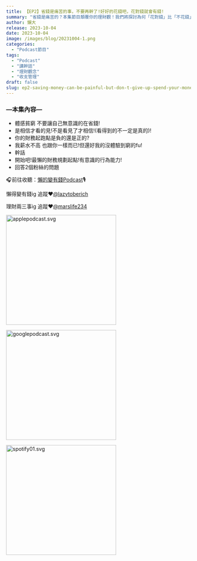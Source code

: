 ```yaml
---
title: 【EP2】省錢是痛苦的事，不要再幹了!好好的花錢吧，花對錢就會有錢!
summary: "省錢是痛苦的？本集節目顛覆你的理財觀！我們將探討為何「花對錢」比「不花錢」更重要，並分享如何透過有意識的消費，擺脫體感貧窮，讓你花的每一塊錢，都成為累積財富的基石。"
author: 懶大
release: 2023-10-04
date: 2023-10-04
image: /images/blog/20231004-1.png
categories:
  - "Podcast節目"
tags:
  - "Podcast"
  - "講幹話"
  - "理財觀念"
  - "收支管理"
draft: false
slug: ep2-saving-money-can-be-painful-but-don-t-give-up-spend-your-money-wisely-and-you-ll-have-more-money
---
```


### —本集內容—

- 體感貧窮 不要讓自己無意識的在省錢!
- 是相信才看的見!不是看見了才相信!(看得到的不一定是真的)!
- 你的財務起跑點是負的還是正的?
- 我薪水不高 也跟你一樣而已!但還好我的沒體驗到窮的fu!
- 幹話
- 開始吧!最懶的財務規劃起點!有意識的行為能力!
- 回答2個粉絲的問題

🎧前往收聽：[懶的變有錢Podcast](https://player.soundon.fm/p/lazytoberich)🎙️

懶得變有錢ig 追蹤❤️[@lazytoberich](https://www.instagram.com/lazytoberich/)

理財兩三事ig 追蹤❤️[@marslife234](https://www.instagram.com/marslife234/)

[<img alt="applepodcast.svg" src="applepodcast.svg" width="300"/>](https://podcasts.apple.com/us/podcast/%E6%87%B6%E5%BE%97%E8%AE%8A%E6%9C%89%E9%8C%A2/id1707756115)

[<img alt="googlepodcast.svg" src="googlepodcast.svg" width="300"/>](https://podcasts.google.com/feed/aHR0cHM6Ly9mZWVkcy5zb3VuZG9uLmZtL3BvZGNhc3RzLzNmNGQyY2VjLWMxNjAtNDQ2OC1hNmRmLWJkMWM5YWNmZGUxMy54bWw?sa=X&ved=2ahUKEwjukq6gtduBAxW4plYBHWsmC7MQ9sEGegQIARAE&hl=zh-TW&source=post_page-----b18906608c46--------------------------------)

[<img alt="spotify01.svg" src="spotify01.svg" width="300"/>](https://open.spotify.com/show/0VOxVD8igXWWJLFCtQxhdN?go=1&sp_cid=07117902ac4c900be98efc076f9a10a0&utm_source=embed_player_p&utm_medium=desktop&nd=1)

